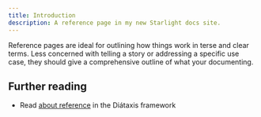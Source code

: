 ```yaml
---
title: Introduction
description: A reference page in my new Starlight docs site.
---
```


Reference pages are ideal for outlining how things work in terse and clear terms.
Less concerned with telling a story or addressing a specific use case, they should give a comprehensive outline of what your documenting.

## Further reading

-   Read [about reference](https://diataxis.fr/reference/) in the Diátaxis framework
